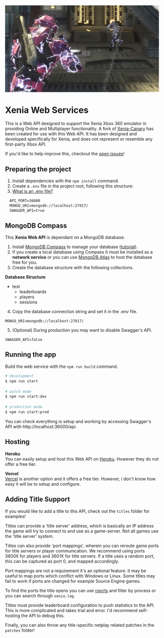 ![hero](hero.jpg)
# Xenia Web Services

This is a Web API designed to support the Xenia Xbox 360 emulator in providing Online and Multiplayer functionality. A fork of [Xenia-Canary](https://github.com/AdrianCassar/xenia-canary/tree/netplay_upnp_canary_experimental#netplay-fork) has been created for use with this Web API.
It has been designed and developed specifically for Xenia, and does not represent or resemble any first-party Xbox API.

If you'd like to help improve this, checkout the [open issues](https://github.com/ahnewark/Xenia-WebServices/issues)!

## Preparing the project

1. Install dependencies with the `npm install` command.
2. Create a `.env` file in the project root, following this structure:
3. [What is an .env file?](https://devcenter.heroku.com/articles/heroku-local#set-up-your-local-environment-variables)

```env
  API_PORT=36000
  MONGO_URI=mongodb://localhost:27017/
  SWAGGER_API=true
```

## MongoDB Compass
This **Xenia Web API** is dependant on a MongoDB database.

1. Install [MongoDB Compass](https://www.mongodb.com/try/download/compass) to manage your database ([tutorial](https://www.youtube.com/watch?v=gDOKSgqM-bQ)).
2. If you create a local database using Compass it must be installed as a **network service** or you can use [MongoDB Atlas](https://www.mongodb.com/atlas/database) to host the database free for you.
3. Create the database structure with the following collections.

**Database Structure**
- test
  - leaderboards
  - players
  - sessions

4. Copy the database connection string and set it in the .env file.

```
MONGO_URI=mongodb://localhost:27017/
```

5. (Optional) During production you may want to disable Swagger's API.

```
SWAGGER_API=false
```

## Running the app

Build the web service with the `npm run build` command.

```bash
# development
$ npm run start

# watch mode
$ npm run start:dev

# production mode
$ npm run start:prod
```

You can check everything is setup and working by accessing Swagger's API with http://localhost:36000/api.

## Hosting

**Heroku**\
You can easily setup and host this Web API on [Heroku](https://www.heroku.com/). However they do not offer a free tier.

**Vercel**\
[Vercel](https://vercel.com/) is another option and it offers a free tier. However, i don't know how easy it will be to setup and configure.

## Adding Title Support

If you would like to add a title to this API, check out the `titles` folder for examples!

Titles can provide a 'title server' address, which is basically an IP address the game will try to connect to and use as a game-server. Not all games use the 'title server' system.

Titles can also provide 'port mappings', wherein you can reroute game ports for title servers or player communication. We recommend using ports 3600X for players and 3601X for title servers. If a title uses a random port, this can be captured as port 0, and mapped accordingly.

Port mappings are not a requirement it's an optional feature. It may be useful to map ports which conflict with Windows or Linux. Some titles may fail to work if ports are changed for example Source Engine games.

To find the ports the title opens you can use [cports](https://www.nirsoft.net/utils/cports.html) and filter by process or you can search through ```xenia.log```.

Titles must provide leaderboard configuration to push statistics to the API. This is more complicated and takes trial and error. I'd recommend self-hosting the API to debug this.

Finally, you can also throw any title-specific netplay related patches in the `patches` folder!
